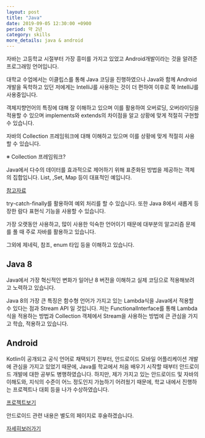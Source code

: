 ```yaml
---
layout: post
title: "Java"
date: 2019-09-05 12:30:00 +0900
period: 약 2년
category: skills
more_details: java & android 
---
```


자바는 고등학교 시절부터 가장 흥미를 가지고 있었고 Android개발이라는 것을
알려준 프로그래밍 언어입니다.

대학교 수업에서는 이클립스를 통해 Java 코딩을 진행하였으나 Java와 함께
Android개발을 독학하고 있던 저에게는 IntelliJ를 사용하는 것이 더 편하여
이후로 쭉 IntelliJ를 사용중입니다.

객체지향언어의 특징에 대해 잘 이해하고 있으며 이를 활용하여 오버로딩, 오버라이딩을 적용할 수 있으며 implements와 extends의 차이점을 알고 상황에 맞게 적절히 구현할 수 있습니다.

자바의 Collection 프레임워크에 대해 이해하고 있으며 이를 상황에 맞게 적절히 사용할 수 있습니다.

※ Collection 프레임워크?

Java에서 다수의 데이터를 효과적으로 제어하기 위해 표준화된 방법을 제공하는 객체의 집합입니다. List, ,Set, Map 등이 대표적인 예입니다.

[참고자료](https://www.opentutorials.org/course/1223/6446)

try-catch-finally를 활용하여 예외 처리를 할 수 있습니다.
또한 Java 8에서 새롭게 등장한 람다 표현식 기능을 사용할 수 있습니다.

가장 오랫동안 사용하고, 많이 사용한 익숙한 언어이기 때문에 대부분의 알고리즘 문제를 풀 때 주로 자바를 활용하고 있습니다.

그외에 제네릭, 참조, enum 타입 등을 이해하고 있습니다.

## Java 8

Java에서 가장 혁신적인 변화가 일어난 8 버전을 이해하고 실제 코딩으로 적용해보려고 노력하고 있습니다.

Java 8의 가장 큰 특징은 함수형 언어가 가지고 있는 Lambda식을 Java에서 적용할 수 있다는 점과 Stream API 일 것입니다. 저는 FunctionalInterface를 통해 Lambda식을 적용하는 방법과 Collection 객체에서 Stream을 사용하는 방법에 큰 관심을 가지고 학습, 적용하고 있습니다.

## Android

Kotlin이 공개되고 공식 언어로 채택되기 전부터, 안드로이드 모바일 어플리케이션 개발에 관심을 가지고 있었기 때문에, Java를 학교에서 처음 배우기 시작할 때부터 안드로이드 개발에 대한 공부도 병행하였습니다.
하지만, 제가 가지고 있는 안드로이드 및 자바의 이해도와, 지식의 수준이 어느 정도인지 가늠하기 어려웠기 때문에, 학교 내에서 진행하는 프로젝트나 대회 등을 나가 수상하였습니다.

[프로젝트보기](https://seosungjoon.github.io/category/project/)

안드로이드 관련 내용은 별도의 페이지로 후술하겠습니다.

[자세히보러가기](https://seosungjoon.github.io/category/skills/Android)
